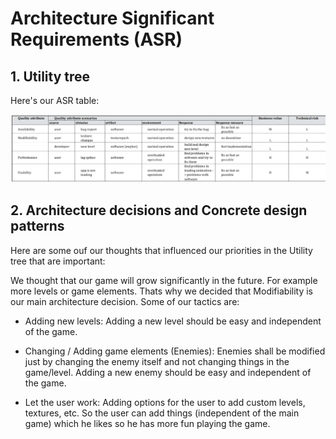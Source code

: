 # Architecture Significant Requirements (ASR)

## 1. Utility tree

Here's our ASR table:

![ASR table](./Pictures/ASR_table.png)

## 2. Architecture decisions and Concrete design patterns

Here are some ouf our thoughts that influenced our priorities in the Utility tree that are important:

We thought that our game will grow significantly in the future. For example more levels or game elements.
Thats why we decided that Modifiability is our main architecture decision.
Some of our tactics are:

- Adding new levels:
Adding a new level should be easy and independent of the game.

- Changing / Adding game elements (Enemies):
Enemies shall be modified just by changing the enemy itself and not changing things in the game/level.
Adding a new enemy should be easy and independent of the game.

- Let the user work:
Adding options for the user to add custom levels, textures, etc.
So the user can add things (independent of the main game) which he likes so he has more fun playing the game. 
